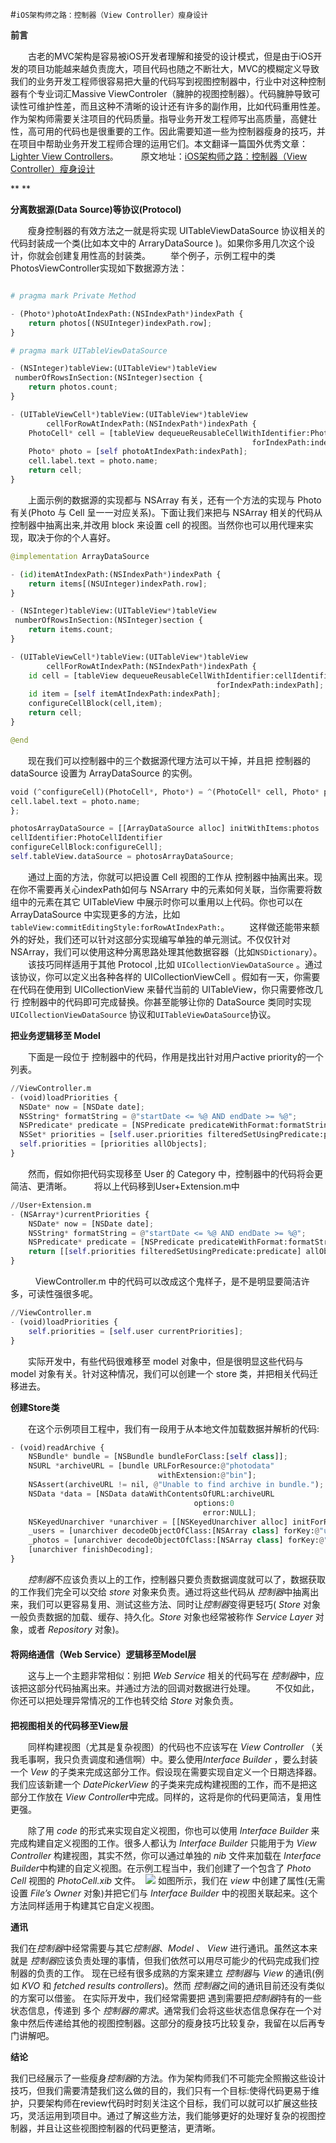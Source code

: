 #`iOS架构师之路：控制器（View Controller）瘦身设计`

**前言**

　　古老的MVC架构是容易被iOS开发者理解和接受的设计模式，但是由于iOS开发的项目功能越来越负责庞大，项目代码也随之不断壮大，MVC的模糊定义导致我们的业务开发工程师很容易把大量的代码写到视图控制器中，行业中对这种控制器有个专业词汇Massive ViewControler（臃肿的视图控制器）。代码臃肿导致可读性可维护性差，而且这种不清晰的设计还有许多的副作用，比如代码重用性差。作为架构师需要关注项目的代码质量。指导业务开发工程师写出高质量，高健壮性，高可用的代码也是很重要的工作。因此需要知道一些为控制器瘦身的技巧，并在项目中帮助业务开发工程师合理的运用它们。本文翻译一篇国外优秀文章：[Lighter View Controllers](https://www.objc.io/issues/1-view-controllers/lighter-view-controllers/)。
　　
原文地址：[iOS架构师之路：控制器（View Controller）瘦身设计](http://www.jianshu.com/p/0630fd7f9a44)


** **

**分离数据源(Data Source)等协议(Protocol)**

　　瘦身控制器的有效方法之一就是将实现 UITableViewDataSource 协议相关的代码封装成一个类(比如本文中的 ArraryDataSource )。如果你多用几次这个设计，你就会创建复用性高的封装类。
　　举个例子，示例工程中的类 PhotosViewController实现如下数据源方法：
```python

# pragma mark Private Method

- (Photo*)photoAtIndexPath:(NSIndexPath*)indexPath {
    return photos[(NSUInteger)indexPath.row];
}

# pragma mark UITableViewDataSource

- (NSInteger)tableView:(UITableView*)tableView
 numberOfRowsInSection:(NSInteger)section {
    return photos.count;
}

- (UITableViewCell*)tableView:(UITableView*)tableView
        cellForRowAtIndexPath:(NSIndexPath*)indexPath {
    PhotoCell* cell = [tableView dequeueReusableCellWithIdentifier:PhotoCellIdentifier
                                                      forIndexPath:indexPath];
    Photo* photo = [self photoAtIndexPath:indexPath];
    cell.label.text = photo.name;
    return cell;
}
```

　　上面示例的数据源的实现都与 NSArray 有关，还有一个方法的实现与 Photo 有关(Photo 与 Cell 呈一一对应关系)。下面让我们来把与 NSArray 相关的代码从 控制器中抽离出来,并改用 block 来设置 cell 的视图。当然你也可以用代理来实现，取决于你的个人喜好。
　　
```python
@implementation ArrayDataSource

- (id)itemAtIndexPath:(NSIndexPath*)indexPath {
    return items[(NSUInteger)indexPath.row];
}

- (NSInteger)tableView:(UITableView*)tableView
 numberOfRowsInSection:(NSInteger)section {
    return items.count;
}

- (UITableViewCell*)tableView:(UITableView*)tableView
        cellForRowAtIndexPath:(NSIndexPath*)indexPath {
    id cell = [tableView dequeueReusableCellWithIdentifier:cellIdentifier
                                              forIndexPath:indexPath];
    id item = [self itemAtIndexPath:indexPath];
    configureCellBlock(cell,item);
    return cell;
}

@end
```

　　现在我们可以控制器中的三个数据源代理方法可以干掉，并且把 控制器的 dataSource 设置为 ArrayDataSource 的实例。
　　
```python
void (^configureCell)(PhotoCell*, Photo*) = ^(PhotoCell* cell, Photo* photo) {
cell.label.text = photo.name;
};

photosArrayDataSource = [[ArrayDataSource alloc] initWithItems:photos
cellIdentifier:PhotoCellIdentifier
configureCellBlock:configureCell];
self.tableView.dataSource = photosArrayDataSource;
```

　　通过上面的方法，你就可以把设置 Cell 视图的工作从 控制器中抽离出来。现在你不需要再关心indexPath如何与 NSArrary 中的元素如何关联，当你需要将数组中的元素在其它 UITableView 中展示时你可以重用以上代码。你也可以在 ArrayDataSource 中实现更多的方法，比如`tableView:commitEditingStyle:forRowAtIndexPath:`。
　　这样做还能带来额外的好处，我们还可以针对这部分实现编写单独的单元测试。不仅仅针对NSArray，我们可以使用这种分离思路处理其他数据容器（比如`NSDictionary`）。
　　该技巧同样适用于其他 Protocol ,比如 `UICollectionViewDataSource` 。通过该协议，你可以定义出各种各样的 UICollectionViewCell 。假如有一天，你需要在代码在使用到 UICollectionView 来替代当前的 UITableView，你只需要修改几行 控制器中的代码即可完成替换。你甚至能够让你的 DataSource 类同时实现 `UICollectionViewDataSource` 协议和` UITableViewDataSource `协议。
  
  
**把业务逻辑移至 Model**

　　下面是一段位于 控制器中的代码，作用是找出针对用户active priority的一个列表。
　　
```python
//ViewController.m
- (void)loadPriorities {
  NSDate* now = [NSDate date];
  NSString* formatString = @"startDate <= %@ AND endDate >= %@";
  NSPredicate* predicate = [NSPredicate predicateWithFormat:formatString, now, now];
  NSSet* priorities = [self.user.priorities filteredSetUsingPredicate:predicate];
  self.priorities = [priorities allObjects];
}
```

　　然而，假如你把代码实现移至 User 的 Category 中，控制器中的代码将会更简洁、更清晰。
　　
将以上代码移到User+Extension.m中 
```python
//User+Extension.m
- (NSArray*)currentPriorities {
    NSDate* now = [NSDate date];
    NSString* formatString = @"startDate <= %@ AND endDate >= %@";
    NSPredicate* predicate = [NSPredicate predicateWithFormat:formatString, now, now];
    return [[self.priorities filteredSetUsingPredicate:predicate] allObjects];
}
```
  
　　ViewController.m 中的代码可以改成这个鬼样子，是不是明显要简洁许多，可读性强很多呢。
　　
```python
//ViewController.m
- (void)loadPriorities {
    self.priorities = [self.user currentPriorities];
}
```

　　实际开发中，有些代码很难移至 model 对象中，但是很明显这些代码与 model 对象有关。针对这种情况，我们可以创建一个 store 类，并把相关代码迁移进去。
  
  
**创建Store类**
  
  

　　在这个示例项目工程中，我们有一段用于从本地文件加载数据并解析的代码:
```python
- (void)readArchive {
    NSBundle* bundle = [NSBundle bundleForClass:[self class]];
    NSURL *archiveURL = [bundle URLForResource:@"photodata"
                                 withExtension:@"bin"];
    NSAssert(archiveURL != nil, @"Unable to find archive in bundle.");
    NSData *data = [NSData dataWithContentsOfURL:archiveURL
                                         options:0
                                           error:NULL];
    NSKeyedUnarchiver *unarchiver = [[NSKeyedUnarchiver alloc] initForReadingWithData:data];
    _users = [unarchiver decodeObjectOfClass:[NSArray class] forKey:@"users"];
    _photos = [unarchiver decodeObjectOfClass:[NSArray class] forKey:@"photos"];
    [unarchiver finishDecoding];
}
```
　　*控制器*不应该负责以上的工作，控制器只要负责数据调度就可以了，数据获取的工作我们完全可以交给 *store* 对象来负责。通过将这些代码从 *控制器*中抽离出来，我们可以更容易复用、测试这些方法、同时让*控制器*变得更轻巧( *Store* 对象一般负责数据的加载、缓存、持久化。*Store* 对象也经常被称作 *Service Layer* 对象，或者 *Repository* 对象)。
　　  
　　  
**将网络通信（Web Service）逻辑移至Model层**
  

　　这与上一个主题非常相似：别把 *Web Service* 相关的代码写在 *控制器*中，应该把这部分代码抽离出来。并通过方法的回调对数据进行处理。
　　不仅如此，你还可以把处理异常情况的工作也转交给 *Store* 对象负责。
　　  
　　  
**把视图相关的代码移至View层**
  
  
　　同样构建视图（尤其是复杂视图）的代码也不应该写在 *View Controller* （关我毛事啊，我只负责调度和通信啊）中。要么使用*Interface Builder* ，要么封装一个 *Vew* 的子类来完成这部分工作。假设现在需要实现自定义一个日期选择器。我们应该新建一个 *DatePickerView* 的子类来完成构建视图的工作，而不是把这部分工作放在 *View Controller*中完成。同样的，这将是你的代码更简洁，复用性更强。

　　除了用 *code* 的形式来实现自定义视图，你也可以使用 *Interface Builder* 来完成构建自定义视图的工作。很多人都认为 *Interface Builder* 只能用于为 *View Controller* 构建视图，其实不然，你可以通过单独的 *nib* 文件来加载在 *Interface Builder*中构建的自定义视图。在示例工程当中，我们创建了一个包含了 *Photo Cell* 视图的 *PhotoCell.xib* 文件。
 ![](http://upload-images.jianshu.io/upload_images/1112722-d945cbc94313b0fc.png?imageMogr2/auto-orient/strip%7CimageView2/2/w/1240)
如图所示，我们在 *view* 中创建了属性(无需设置 *File’s Owner* 对象)并把它们与 *Interface Builder* 中的视图关联起来。这个方法同样适用于构建其它自定义视图。

**通讯**

我们在*控制器*中经常需要与其它*控制器*、*Model* 、 *View* 进行通讯。虽然这本来就是 *控制器*应该负责处理的事情，但我们依然可以用尽可能少的代码完成我们控制器的负责的工作。
现在已经有很多成熟的方案来建立 *控制器*与 *View* 的通讯(例如 *KVO* 和 *fetched results controllers*)。然而 *控制器*之间的通讯目前还没有类似的方案可以借鉴。
在实际开发中，我们经常需要把 遇到需要把*控制器*持有的一些状态信息，传递到 多个 *控制器的需求*。通常我们会将这些状态信息保存在一个对象中然后传递给其他的视图控制器。这部分的瘦身技巧比较复杂，我留在以后再专门讲解吧。

**结论**

我们已经展示了一些瘦身*控制器*的方法。作为架构师我们不可能完全照搬这些设计技巧，但我们需要清楚我们这么做的目的，我们只有一个目标:使得代码更易于维护，只要架构师在review代码时时刻关注这个目标，我们可以就可以扩展这些技巧，灵活运用到项目中。通过了解这些方法，我们能够更好的处理好复杂的视图控制器，并且让这些视图控制器的代码更整洁，更清晰。
